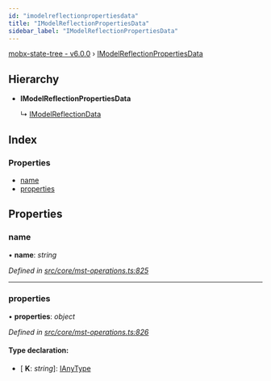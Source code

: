 ```yaml
---
id: "imodelreflectionpropertiesdata"
title: "IModelReflectionPropertiesData"
sidebar_label: "IModelReflectionPropertiesData"
---
```


[mobx-state-tree - v6.0.0](../index.md) › [IModelReflectionPropertiesData](imodelreflectionpropertiesdata.md)

## Hierarchy

* **IModelReflectionPropertiesData**

  ↳ [IModelReflectionData](imodelreflectiondata.md)

## Index

### Properties

* [name](imodelreflectionpropertiesdata.md#name)
* [properties](imodelreflectionpropertiesdata.md#properties)

## Properties

###  name

• **name**: *string*

*Defined in [src/core/mst-operations.ts:825](https://github.com/mobxjs/mobx-state-tree/blob/fbf21e55/src/core/mst-operations.ts#L825)*

___

###  properties

• **properties**: *object*

*Defined in [src/core/mst-operations.ts:826](https://github.com/mobxjs/mobx-state-tree/blob/fbf21e55/src/core/mst-operations.ts#L826)*

#### Type declaration:

* \[ **K**: *string*\]: [IAnyType](ianytype.md)
